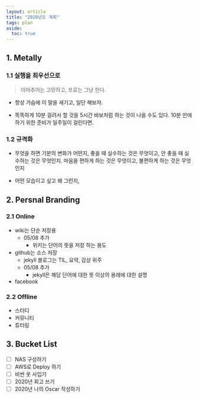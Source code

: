 ```yaml
---
layout: article
title: "2020년도 계획"
tags: plan
aside:
  toc: true
---
```




## 1. Metally

### 1.1 실행을 최우선으로

> 아마추어는 고민하고, 프로는 그냥 한다.

- 항상 가슴에 이 말을 새기고, 일단 해보자.

- 똑똑하게 10분 걸려서 할 것을 5시간 바보처럼 하는 것이 나을 수도 있다. 10분 만에 하기 위한 준비가 일주일이 걸린다면.

  

### 1.2 규격화

- 무엇을 하면 기분의 변화가 어떤지, 좋을 때 실수하는 것은 무엇이고, 안 좋을 때 실수하는 것은 무엇인지. 마음을 편하게 하는 것은 무엇이고, 불편하게 하는 것은 무엇인지

- 어떤 모습이고 싶고 왜 그런지,



## 2. Persnal Branding

### 2.1 Online

- wiki는 단순 저장용
  - 05/08 추가
    - 위키는 단어의 뜻을 저장 하는 용도
- github는 소스 저장
  - jekyll 블로그는 TIL, 요약, 감상 위주
  - 05/08 추가
    - jekyll은 해당 단어에 대한 뜻 이상의 용례에 대한 설명
- facebook



### 2.2 Offline

- 스터디
- 커뮤니티
- 튜터링



## 3. Bucket List

- [ ] NAS 구성하기
- [ ] AWS로 Deploy 하기
- [ ] 비싼 옷 사입기
- [ ] 2020년 회고 쓰기
- [ ] 2020년 나의 Oscar 작성하기